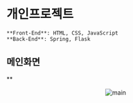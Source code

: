 # 개인프로젝트
```
**Front-End**: HTML, CSS, JavaScript  
**Back-End**: Spring, Flask
```

## 메인화면
**
<p align="center">
  <img src="https://github.com/Kbigstar/2024_Spring_Project/assets/93638178/1cd77ab0-2802-4a30-a210-6723af843cef" alt="main">
</p>


